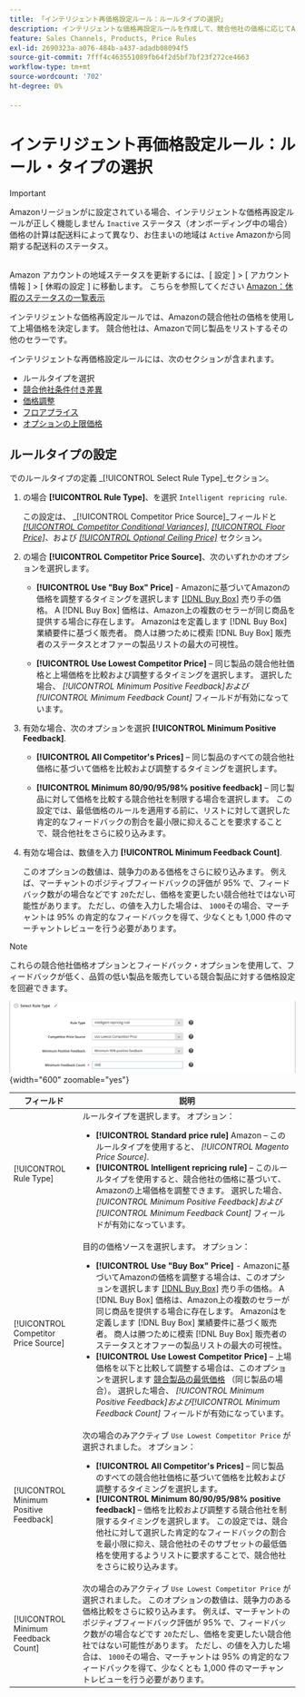 ```yaml
---
title: 「インテリジェント再価格設定ルール：ルールタイプの選択」
description: インテリジェントな価格再設定ルールを作成して、競合他社の価格に応じてAmazonの上場価格を決定します。
feature: Sales Channels, Products, Price Rules
exl-id: 2690323a-a076-484b-a437-adadb08094f5
source-git-commit: 7fff4c463551089fb64f2d5bf7bf23f272ce4663
workflow-type: tm+mt
source-wordcount: '702'
ht-degree: 0%

---
```


# インテリジェント再価格設定ルール：ルール・タイプの選択

>[!IMPORTANT]
>
>Amazonリージョンがに設定されている場合、インテリジェントな価格再設定ルールが正しく機能しません `Inactive` ステータス（オンボーディング中の場合） 価格の計算は配送料によって異なり、お住まいの地域は `Active` Amazonから同期する配送料のステータス。<br><br>
>
>Amazon アカウントの地域ステータスを更新するには、[ 設定 ] > [ アカウント情報 ] > [ 休暇の設定 ] に移動します。 こちらを参照してください [Amazon：休暇のステータスの一覧表示](https://sellercentral.amazon.com/gp/help/help.html?itemID=200135620/&quot;target=&quot;_blank)

インテリジェントな価格再設定ルールでは、Amazonの競合他社の価格を使用して上場価格を決定します。 競合他社は、Amazonで同じ製品をリストするその他のセラーです。

インテリジェントな再価格設定ルールには、次のセクションが含まれます。

- ルールタイプを選択
- [競合他社条件付き差異](./competitor-conditional-variances.md)
- [価格調整](./price-adjustment.md)
- [フロアプライス](./floor-price.md)
- [オプションの上限価格](./optional-ceiling-price.md)

## ルールタイプの設定

でのルールタイプの定義 _[!UICONTROL Select Rule Type]_セクション。

1. の場合 **[!UICONTROL Rule Type]**、を選択 `Intelligent repricing rule`.

   この設定は、 _[!UICONTROL Competitor Price Source]_フィールドと [_[!UICONTROL Competitor Conditional Variances]_](./competitor-conditional-variances.md), [_[!UICONTROL Floor Price]_](./floor-price.md)、および [_[!UICONTROL Optional Ceiling Price]_](./optional-ceiling-price.md) セクション。

1. の場合 **[!UICONTROL Competitor Price Source]**、次のいずれかのオプションを選択します。

   - **[!UICONTROL Use "Buy Box" Price]** - Amazonに基づいてAmazonの価格を調整するタイミングを選択します [[!DNL Buy Box]](./buy-box-competitor-pricing.md) 売り手の価格。 A [!DNL Buy Box] 価格は、Amazon上の複数のセラーが同じ商品を提供する場合に存在します。 Amazonはを定義します [!DNL Buy Box] 業績要件に基づく販売者。 商人は勝つために模索 [!DNL Buy Box] 販売者のステータスとオファーの製品リストの最大の可視性。

   - **[!UICONTROL Use Lowest Competitor Price]**  – 同じ製品の競合他社価格と上場価格を比較および調整するタイミングを選択します。 選択した場合、 _[!UICONTROL Minimum Positive Feedback]_および_[!UICONTROL Minimum Feedback Count]_ フィールドが有効になっています。

1. 有効な場合、次のオプションを選択 **[!UICONTROL Minimum Positive Feedback]**.

   - **[!UICONTROL All Competitor's Prices]**  – 同じ製品のすべての競合他社価格に基づいて価格を比較および調整するタイミングを選択します。

   - **[!UICONTROL Minimum 80/90/95/98% positive feedback]**  – 同じ製品に対して価格を比較する競合他社を制限する場合を選択します。 この設定では、最低価格のルールを適用する前に、リストに対して選択した肯定的なフィードバックの割合を最小限に抑えることを要求することで、競合他社をさらに絞り込みます。

1. 有効な場合は、数値を入力 **[!UICONTROL Minimum Feedback Count]**.

   このオプションの数値は、競争力のある価格をさらに絞り込みます。 例えば、マーチャントのポジティブフィードバックの評価が 95% で、フィードバック数がの場合などです `20`ただし、価格を変更したい競合他社ではない可能性があります。 ただし、の値を入力した場合は、 `1000`その場合、マーチャントは 95% の肯定的なフィードバックを得て、少なくとも 1,000 件のマーチャントレビューを行う必要があります。

>[!NOTE]
>
>これらの競合他社価格オプションとフィードバック・オプションを使用して、フィードバックが低く、品質の低い製品を販売している競合製品に対する価格設定を回避できます。

![インテリジェント再価格設定ルール：ルール・タイプの選択](assets/ob-intelligent-price-rule-type.png){width="600" zoomable="yes"}

| フィールド | 説明 |
|----------------------------------------|-----------------------------------------------------------------------------------------------------------------------------------------------------------------------------------------------------------------------------------------------------------------------------------------------------------------------------------------------------------------------------------------------------------------------------------------------------------------------------------------------------------------------------------------------------------------------------------------------------------------------------------------------------------------------------------------------------------------------------------------------------------------------------------------------------------------------------------------------------------------------------------------|
| [!UICONTROL Rule Type] | ルールタイプを選択します。 オプション：<ul><li>**[!UICONTROL Standard price rule]** Amazon – このルールタイプを使用すると、 _[!UICONTROL Magento Price Source]_. </li><li>**[!UICONTROL Intelligent repricing rule]**  – このルールタイプを使用すると、競合他社の価格に基づいて、Amazonの上場価格を調整できます。 選択した場合、 _[!UICONTROL Minimum Positive Feedback]_および_[!UICONTROL Minimum Feedback Count]_ フィールドが有効になっています。</li></ul> |
| [!UICONTROL Competitor Price Source] | 目的の価格ソースを選択します。 オプション：<ul><li>**[!UICONTROL Use "Buy Box" Price]** - Amazonに基づいてAmazonの価格を調整する場合は、このオプションを選択します [[!DNL Buy Box]](./buy-box-competitor-pricing.md) 売り手の価格。 A [!DNL Buy Box] 価格は、Amazon上の複数のセラーが同じ商品を提供する場合に存在します。 Amazonはを定義します [!DNL Buy Box] 業績要件に基づく販売者。 商人は勝つために模索 [!DNL Buy Box] 販売者のステータスとオファーの製品リストの最大の可視性。</li><li>**[!UICONTROL Use Lowest Competitor Price]**  – 上場価格を以下と比較して調整する場合は、このオプションを選択します [競合製品の最低価格](./lowest-competitor-pricing.md) （同じ製品の場合）。 選択した場合、 _[!UICONTROL Minimum Positive Feedback]_および_[!UICONTROL Minimum Feedback Count]_ フィールドが有効になっています。</li></ul> |
| [!UICONTROL Minimum Positive Feedback] | 次の場合のみアクティブ `Use Lowest Competitor Price` が選択されました。 オプション：<ul><li>**[!UICONTROL All Competitor's Prices]**  – 同じ製品のすべての競合他社価格に基づいて価格を比較および調整するタイミングを選択します。</li><li>**[!UICONTROL Minimum 80/90/95/98% positive feedback]**  – 価格を比較および調整する競合他社を制限するタイミングを選択します。 この設定では、競合他社に対して選択した肯定的なフィードバックの割合を最小限に抑え、競合他社のそのサブセットの最低価格を使用するようリストに要求することで、競合他社をさらに絞り込みます。</li></ul> |
| [!UICONTROL Minimum Feedback Count] | 次の場合のみアクティブ `Use Lowest Competitor Price` が選択されました。 このオプションの数値は、競争力のある価格比較をさらに絞り込みます。 例えば、マーチャントのポジティブフィードバック評価が 95% で、フィードバック数がの場合などです `20`ただし、価格を変更したい競合他社ではない可能性があります。 ただし、の値を入力した場合は、 `1000`その場合、マーチャントは 95% の肯定的なフィードバックを得て、少なくとも 1,000 件のマーチャントレビューを行う必要があります。 |
